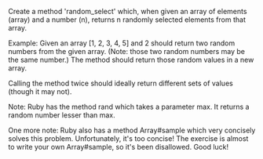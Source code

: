 Create a method 'random_select' which, when given an array of elements (array) and a number (n), returns n randomly selected elements from that array.

Example: Given an array [1, 2, 3, 4, 5] and 2 should return two random numbers from the given array. (Note: those two random numbers may be the same number.) The method should return those random values in a new array.

Calling the method twice should ideally return different sets of values (though it may not).

Note: Ruby has the method rand which takes a parameter max. It returns a random number lesser than max.

One more note: Ruby also has a method Array#sample which very concisely solves this problem. Unfortunately, it's too concise! The exercise is almost to write your own Array#sample, so it's been disallowed. Good luck!